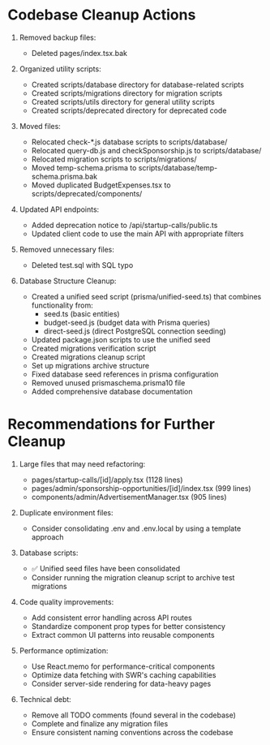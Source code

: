 # Codebase Cleanup Actions

1. Removed backup files:

   - Deleted pages/index.tsx.bak

2. Organized utility scripts:

   - Created scripts/database directory for database-related scripts
   - Created scripts/migrations directory for migration scripts
   - Created scripts/utils directory for general utility scripts
   - Created scripts/deprecated directory for deprecated code

3. Moved files:

   - Relocated check-\*.js database scripts to scripts/database/
   - Relocated query-db.js and checkSponsorship.js to scripts/database/
   - Relocated migration scripts to scripts/migrations/
   - Moved temp-schema.prisma to scripts/database/temp-schema.prisma.bak
   - Moved duplicated BudgetExpenses.tsx to scripts/deprecated/components/

4. Updated API endpoints:

   - Added deprecation notice to /api/startup-calls/public.ts
   - Updated client code to use the main API with appropriate filters

5. Removed unnecessary files:
   - Deleted test.sql with SQL typo

6. Database Structure Cleanup:
   - Created a unified seed script (prisma/unified-seed.ts) that combines functionality from:
     - seed.ts (basic entities)
     - budget-seed.js (budget data with Prisma queries)
     - direct-seed.js (direct PostgreSQL connection seeding)
   - Updated package.json scripts to use the unified seed
   - Created migrations verification script
   - Created migrations cleanup script
   - Set up migrations archive structure
   - Fixed database seed references in prisma configuration
   - Removed unused prismaschema.prisma10 file
   - Added comprehensive database documentation

# Recommendations for Further Cleanup

1. Large files that may need refactoring:

   - pages/startup-calls/[id]/apply.tsx (1128 lines)
   - pages/admin/sponsorship-opportunities/[id]/index.tsx (999 lines)
   - components/admin/AdvertisementManager.tsx (905 lines)

2. Duplicate environment files:

   - Consider consolidating .env and .env.local by using a template approach

3. Database scripts:

   - ✅ Unified seed files have been consolidated
   - Consider running the migration cleanup script to archive test migrations

4. Code quality improvements:

   - Add consistent error handling across API routes
   - Standardize component prop types for better consistency
   - Extract common UI patterns into reusable components

5. Performance optimization:

   - Use React.memo for performance-critical components
   - Optimize data fetching with SWR's caching capabilities
   - Consider server-side rendering for data-heavy pages

6. Technical debt:
   - Remove all TODO comments (found several in the codebase)
   - Complete and finalize any migration files
   - Ensure consistent naming conventions across the codebase
